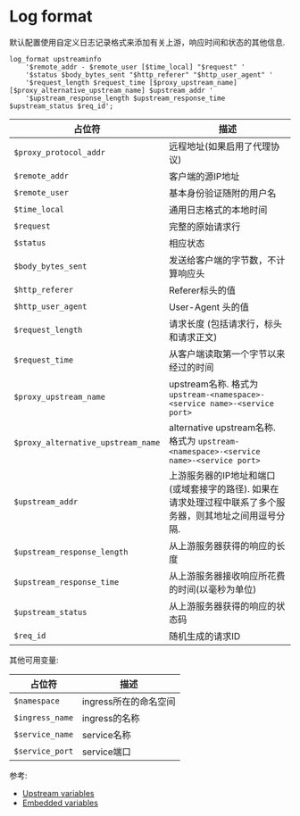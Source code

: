 # Log format

默认配置使用自定义日志记录格式来添加有关上游，响应时间和状态的其他信息.

```
log_format upstreaminfo
    '$remote_addr - $remote_user [$time_local] "$request" '
    '$status $body_bytes_sent "$http_referer" "$http_user_agent" '
    '$request_length $request_time [$proxy_upstream_name] [$proxy_alternative_upstream_name] $upstream_addr '
    '$upstream_response_length $upstream_response_time $upstream_status $req_id';
```

| 占位符 | 描述 |
|-------------|-------------|
| `$proxy_protocol_addr` | 远程地址(如果启用了代理协议) |
| `$remote_addr` | 客户端的源IP地址 |
| `$remote_user` | 基本身份验证随附的用户名 |
| `$time_local` | 通用日志格式的本地时间 |
| `$request` | 完整的原始请求行 |
| `$status` | 相应状态 |
| `$body_bytes_sent` | 发送给客户端的字节数，不计算响应头 |
| `$http_referer` | Referer标头的值 |
| `$http_user_agent` | User-Agent 头的值 |
| `$request_length` | 请求长度 (包括请求行，标头和请求正文) |
| `$request_time` | 从客户端读取第一个字节以来经过的时间 |
| `$proxy_upstream_name` | upstream名称. 格式为 `upstream-<namespace>-<service name>-<service port>` |
| `$proxy_alternative_upstream_name` | alternative upstream名称. 格式为 `upstream-<namespace>-<service name>-<service port>` |
| `$upstream_addr` | 上游服务器的IP地址和端口(或域套接字的路径). 如果在请求处理过程中联系了多个服务器，则其地址之间用逗号分隔. |
| `$upstream_response_length` | 从上游服务器获得的响应的长度 |
| `$upstream_response_time` | 从上游服务器接收响应所花费的时间(以毫秒为单位) |
| `$upstream_status` | 从上游服务器获得的响应的状态码 |
| `$req_id` | 随机生成的请求ID  |

其他可用变量:

| 占位符 | 描述 |
|-------------|-------------|
| `$namespace` |  ingress所在的命名空间 |
| `$ingress_name` | ingress的名称 |
| `$service_name` | service名称 |
| `$service_port` | service端口 |


参考:

- [Upstream variables](http://nginx.org/en/docs/http/ngx_http_upstream_module.html#variables)
- [Embedded variables](http://nginx.org/en/docs/http/ngx_http_core_module.html#variables)

